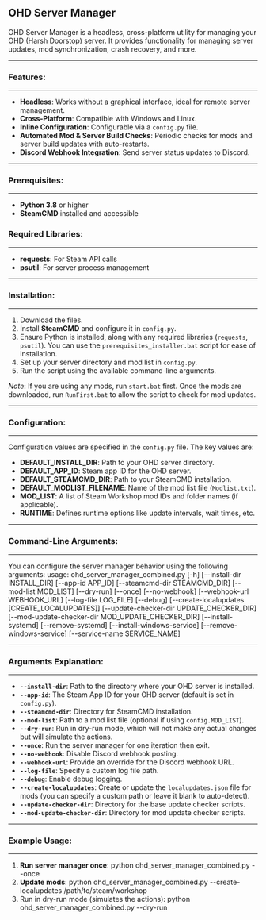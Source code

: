 OHD Server Manager
--------------

OHD Server Manager is a headless, cross-platform utility for managing your OHD (Harsh Doorstop) server. 
It provides functionality for managing server updates, mod synchronization, crash recovery, and more.

----------

### Features:
---------
- **Headless**: Works without a graphical interface, ideal for remote server management.
- **Cross-Platform**: Compatible with Windows and Linux.
- **Inline Configuration**: Configurable via a `config.py` file.
- **Automated Mod & Server Build Checks**: Periodic checks for mods and server build updates with auto-restarts.
- **Discord Webhook Integration**: Send server status updates to Discord.

---

### Prerequisites:
--------------
- **Python 3.8** or higher
- **SteamCMD** installed and accessible

### Required Libraries:
-------------------
- **requests**: For Steam API calls
- **psutil**: For server process management

---

### Installation:
-------------
1. Download the files.
2. Install **SteamCMD** and configure it in `config.py`.
3. Ensure Python is installed, along with any required libraries (`requests`, `psutil`). You can use the `prerequisites_installer.bat` script for ease of installation.
4. Set up your server directory and mod list in `config.py`.
5. Run the script using the available command-line arguments.

*Note*: If you are using any mods, run `start.bat` first. Once the mods are downloaded, run `RunFirst.bat` to allow the script to check for mod updates.

---

### Configuration:
--------------
Configuration values are specified in the `config.py` file. The key values are:

- **DEFAULT_INSTALL_DIR**: Path to your OHD server directory.
- **DEFAULT_APP_ID**: Steam app ID for the OHD server.
- **DEFAULT_STEAMCMD_DIR**: Path to your SteamCMD installation.
- **DEFAULT_MODLIST_FILENAME**: Name of the mod list file (`Modlist.txt`).
- **MOD_LIST**: A list of Steam Workshop mod IDs and folder names (if applicable).
- **RUNTIME**: Defines runtime options like update intervals, wait times, etc.

---

### Command-Line Arguments:
------------------------
You can configure the server manager behavior using the following arguments:
usage: ohd_server_manager_combined.py [-h] [--install-dir INSTALL_DIR]
[--app-id APP_ID]
[--steamcmd-dir STEAMCMD_DIR]
[--mod-list MOD_LIST] [--dry-run]
[--once] [--no-webhook]
[--webhook-url WEBHOOK_URL]
[--log-file LOG_FILE] [--debug]
[--create-localupdates [CREATE_LOCALUPDATES]]
[--update-checker-dir UPDATE_CHECKER_DIR]
[--mod-update-checker-dir MOD_UPDATE_CHECKER_DIR]
[--install-systemd] [--remove-systemd]
[--install-windows-service]
[--remove-windows-service] [--service-name SERVICE_NAME]

---

### Arguments Explanation:
------------------------
- **`--install-dir`**: Path to the directory where your OHD server is installed.
- **`--app-id`**: The Steam App ID for your OHD server (default is set in `config.py`).
- **`--steamcmd-dir`**: Directory for SteamCMD installation.
- **`--mod-list`**: Path to a mod list file (optional if using `config.MOD_LIST`).
- **`--dry-run`**: Run in dry-run mode, which will not make any actual changes but will simulate the actions.
- **`--once`**: Run the server manager for one iteration then exit.
- **`--no-webhook`**: Disable Discord webhook posting.
- **`--webhook-url`**: Provide an override for the Discord webhook URL.
- **`--log-file`**: Specify a custom log file path.
- **`--debug`**: Enable debug logging.
- **`--create-localupdates`**: Create or update the `localupdates.json` file for mods (you can specify a custom path or leave it blank to auto-detect).
- **`--update-checker-dir`**: Directory for the base update checker scripts.
- **`--mod-update-checker-dir`**: Directory for mod update checker scripts.

---

### Example Usage:
------------------------
1. **Run server manager once**:
   python ohd_server_manager_combined.py --once
2. **Update mods**:
   python ohd_server_manager_combined.py --create-localupdates /path/to/steam/workshop
3. Run in dry-run mode (simulates the actions):
   python ohd_server_manager_combined.py --dry-run

